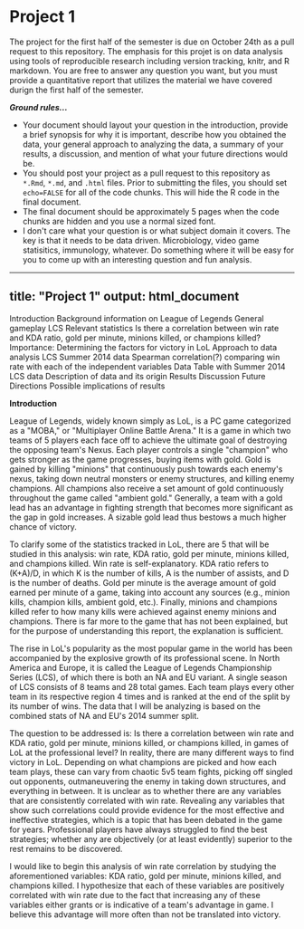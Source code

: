 Project 1
========

The project for the first half of the semester is due on October 24th as a pull
request to this repository. The emphasis for this projet is on data analysis
using tools of reproducible research including version tracking, knitr, and R
markdown. You are free to answer any question you want, but you must provide a
quantitative report that utilizes the material we have covered durign the first
half of the semester.

***Ground rules...***
* Your document should layout your question in the introduction, provide a brief
synopsis for why it is important, describe how you obtained the data, your general
approach to analyzing the data, a summary of your results, a discussion, and
mention of what your future directions would be.
* You should post your project as a pull request to this repository as `*.Rmd`,
`*.md`, and `.html` files. Prior to submitting the files, you should set
`echo=FALSE` for all of the code chunks. This will hide the R code in the final
document.
* The final document should be approximately 5 pages when the code chunks are
hidden and  you use a normal sized font.
* I don't care what your question is or what subject domain it covers. The key is
that it needs to be data driven. Microbiology, video game statisitics, immunology,
whatever. Do something where it will be easy for you to come up with an interesting
question and fun analysis.

---
title: "Project 1"
output: html_document
---

Introduction
  Background information on League of Legends
    General gameplay
    LCS
    Relevant statistics
  Is there a correlation between win rate and KDA ratio, gold per minute, minions killed, or champions killed?
  Importance: Determining the factors for victory in LoL
  Approach to data analysis
    LCS Summer 2014 data
    Spearman correlation(?) comparing win rate with each of the independent variables
Data
  Table with Summer 2014 LCS data
  Description of data and its origin
Results
Discussion
Future Directions
  Possible implications of results
  
**Introduction**
  
League of Legends, widely known simply as LoL, is a PC game categorized as a "MOBA," or "Multiplayer Online Battle Arena."  It is a game in which two teams of 5 players each face off to achieve the ultimate goal of destroying the opposing team's Nexus.  Each player controls a single "champion" who gets stronger as the game progresses, buying items with gold.  Gold is gained by killing "minions" that continuously push towards each enemy's nexus, taking down neutral monsters or enemy structures, and killing enemy champions.  All champions also receive a set amount of gold continuously throughout the game called "ambient gold."  Generally, a team with a gold lead has an advantage in fighting strength that becomes more significant as the gap in gold increases.  A sizable gold lead thus bestows a much higher chance of victory.  

To clarify some of the statistics tracked in LoL, there are 5 that will be studied in this analysis: win rate, KDA ratio, gold per minute, minions killed, and champions killed.  Win rate is self-explanatory.  KDA ratio refers to (K+A)/D, in which K is the number of kills, A is the number of assists, and D is the number of deaths.  Gold per minute is the average amount of gold earned per minute of a game, taking into account any sources (e.g., minion kills, champion kills, ambient gold, etc.).  Finally, minions and champions killed refer to how many kills were achieved against enemy minions and champions.  There is far more to the game that has not been explained, but for the purpose of understanding this report, the explanation is sufficient.

The rise in LoL's popularity as the most popular game in the world has been accompanied by the explosive growth of its professional scene.  In North America and Europe, it is called the League of Legends Championship Series (LCS), of which there is both an NA and EU variant.  A single season of LCS consists of 8 teams and 28 total games.  Each team plays every other team in its respective region 4 times and is ranked at the end of the split by its number of wins.  The data that I will be analyzing is based on the combined stats of NA and EU's 2014 summer split.

The question to be addressed is: Is there a correlation between win rate and KDA ratio, gold per minute, minions killed, or champions killed, in games of LoL at the professional level?  In reality, there are many different ways to find victory in LoL.  Depending on what champions are picked and how each team plays, these can vary from chaotic 5v5 team fights, picking off singled out opponents, outmaneuvering the enemy in taking down structures, and everything in between.  It is unclear as to whether there are any variables that are consistently correlated with win rate.  Revealing any variables that show such correlations could provide evidence for the most effective and ineffective strategies, which is a topic that has been debated in the game for years.  Professional players have always struggled to find the best strategies; whether any are objectively (or at least evidently) superior to the rest remains to be discovered.

I would like to begin this analysis of win rate correlation by studying the aforementioned variables: KDA ratio, gold per minute, minions killed, and champions killed.  I hypothesize that each of these variables are positively correlated with win rate due to the fact that increasing any of these variables either grants or is indicative of a team's advantage in game.  I believe this advantage will more often than not be translated into victory.